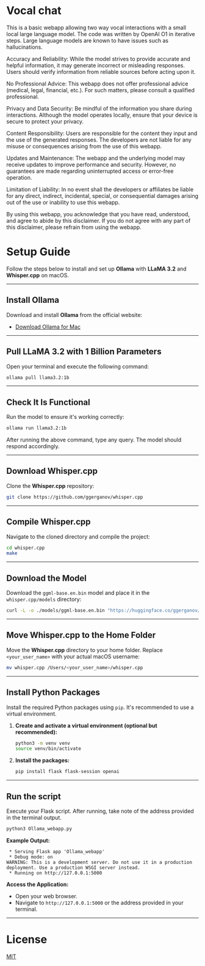 # Vocal chat
This is a basic webapp allowing two way vocal interactions with a small local large language model. The code was written by OpenAI O1 in iterative steps.
Large language models are known to have issues such as hallucinations. 

Accuracy and Reliability: While the model strives to provide accurate and helpful information, it may generate incorrect or misleading responses. Users should verify information from reliable sources before acting upon it.

No Professional Advice: This webapp does not offer professional advice (medical, legal, financial, etc.). For such matters, please consult a qualified professional.

Privacy and Data Security: Be mindful of the information you share during interactions. Although the model operates locally, ensure that your device is secure to protect your privacy.

Content Responsibility: Users are responsible for the content they input and the use of the generated responses. The developers are not liable for any misuse or consequences arising from the use of this webapp.

Updates and Maintenance: The webapp and the underlying model may receive updates to improve performance and security. However, no guarantees are made regarding uninterrupted access or error-free operation.

Limitation of Liability: In no event shall the developers or affiliates be liable for any direct, indirect, incidental, special, or consequential damages arising out of the use or inability to use this webapp.

By using this webapp, you acknowledge that you have read, understood, and agree to abide by this disclaimer. If you do not agree with any part of this disclaimer, please refrain from using the webapp. 

# Setup Guide

Follow the steps below to install and set up **Ollama** with **LLaMA 3.2** and **Whisper.cpp** on macOS.

---

## Install Ollama

Download and install **Ollama** from the official website:

- [Download Ollama for Mac](https://ollama.com/download/mac)

---

## Pull LLaMA 3.2 with 1 Billion Parameters

Open your terminal and execute the following command:

```bash
ollama pull llama3.2:1b
```

---

## Check It Is Functional

Run the model to ensure it's working correctly:

```bash
ollama run llama3.2:1b
```

After running the above command, type any query. The model should respond accordingly.

---

## Download Whisper.cpp

Clone the **Whisper.cpp** repository:

```bash
git clone https://github.com/ggerganov/whisper.cpp
```

---

## Compile Whisper.cpp

Navigate to the cloned directory and compile the project:

```bash
cd whisper.cpp
make
```

---

## Download the Model

Download the `ggml-base.en.bin` model and place it in the `whisper.cpp/models` directory:

```bash
curl -L -o ./models/ggml-base.en.bin "https://huggingface.co/ggerganov/whisper.cpp/resolve/main/ggml-base.en.bin?download=true"
```

---

## Move Whisper.cpp to the Home Folder

Move the **Whisper.cpp** directory to your home folder. Replace `<your_user_name>` with your actual macOS username:

```bash
mv whisper.cpp /Users/<your_user_name>/whisper.cpp
```

---

## Install Python Packages

Install the required Python packages using `pip`. It's recommended to use a virtual environment.

1. **Create and activate a virtual environment (optional but recommended):**

    ```bash
    python3 -m venv venv
    source venv/bin/activate
    ```

2. **Install the packages:**

    ```bash
    pip install flask flask-session openai
    ```

---

## Run the script

Execute your Flask script. After running, take note of the address provided in the terminal output.

```bash
python3 Ollama_webapp.py
```

**Example Output:**

```
 * Serving Flask app 'Ollama_webapp'
 * Debug mode: on
WARNING: This is a development server. Do not use it in a production deployment. Use a production WSGI server instead.
 * Running on http://127.0.0.1:5000
```

**Access the Application:**

- Open your web browser.
- Navigate to `http://127.0.0.1:5000` or the address provided in your terminal.

---

# License

[MIT](LICENSE)

